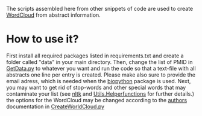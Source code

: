 The scripts assembled here from other snippets of code are used to create [WordCloud](https://amueller.github.io/word_cloud) from abstract information.

# How to use it?
First install all required packages listed in requirements.txt and create a folder called "data" in your main directory. Then, change the list of PMID in [GetData.py](https://github.com/dpedrosac/WordCloudPython/blob/master/GetData.py) to whatever you want and run the code so that a text-file with all abstracts one line per entry is created. Please make also sure to provide the email adress, which is needed when the [biopython](https://biopython.org/wiki/Packages) package is used. Next, you may want to get rid of stop-words and other special words that may contaminate your list (see [nltk](https://www.nltk.org/api/nltk.html) and [Utils.Helperfunctions](https://github.com/dpedrosac/WordCloudPython/blob/master/Utils.py) for further details.) the options for the WordCloud may be changed according to the [authors](https://amueller.github.io/word_cloud) documentation in [CreateWorldCloud.py](https://github.com/dpedrosac/WordCloudPython/blob/master/CreateWordCloud.py)

